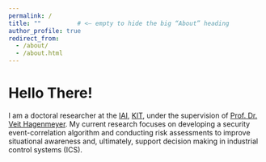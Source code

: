 ```yaml
---
permalink: /
title: ""          # <— empty to hide the big “About” heading
author_profile: true
redirect_from:
  - /about/
  - /about.html
---
```


# Hello There!

I am a doctoral researcher at the [IAI](https://www.iai.kit.edu/english/index.php), [KIT](https://www.kit.edu/english/index.php), under the supervision of [Prof. Dr. Veit Hagenmeyer](https://www.iai.kit.edu/english/921_1213.php).
My current research focuses on developing a security event-correlation algorithm and conducting risk assessments to improve situational awareness and, ultimately, support decision making in industrial control systems (ICS).
